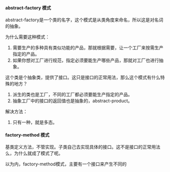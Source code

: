 
#### abstract-factory 模式

abstract-factory是一个类的名字，这个模式是从类角度来命名，所以这是对名词的抽象。

为什么需要这种模式：
1. 需要生产的多种具有类似功能的产品，那就根据需要，让一个工厂来按需生产指定的产品。
1. 如果你想对工厂进行规范，指定必须要能生产哪些产品，那就对工厂也进行抽象。

这个类是个抽象类，提供了接口。这只是接口的正常用法，那么这个模式有什么特殊的地方？

1. 派生的类也是工厂，不同的工厂都必须要能生产指定的产品。
1. 抽象工厂中的接口的返回值也是抽象的，abstract-product。

解决方法：
1. 只有一种，就是多态。

#### factory-method 模式

基类定义方法，不管实现。子类自己去实现具体的接口。这不是接口的正常用法么，为什么就成了模式了呢。

以为内，factory-method模式，主要有一个接口来产生不同的
